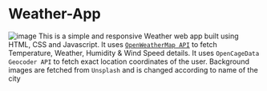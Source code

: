 # Weather-App
![image](https://user-images.githubusercontent.com/67956852/205456286-19b0731b-b7df-4ca4-9cf7-d551b6fd8670.png)
This is a simple and responsive Weather web app built using HTML, CSS and Javascript. It uses [`OpenWeatherMap API`](https://openweathermap.org/api) to fetch Temperature, Weather, Humidity & Wind Speed details. It uses `OpenCageData Geocoder API` to fetch exact location coordinates of the user. Background images are fetched from `Unsplash` and is changed according to name of the city
